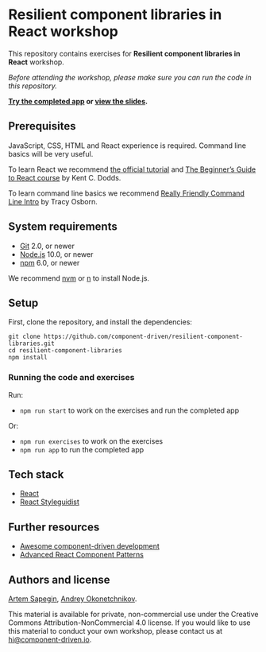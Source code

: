 # Resilient component libraries in React workshop

This repository contains exercises for **Resilient component libraries in React** workshop.

_Before attending the workshop, please make sure you can run the code in this repository._

**[Try the completed app](https://rcl.component-driven.io/) or [view the slides](https://rcl.component-driven.io/slides/).**

## Prerequisites

JavaScript, CSS, HTML and React experience is required. Command line basics will be very useful.

To learn React we recommend [the official tutorial](https://reactjs.org/tutorial/tutorial.html) and [The Beginner’s Guide to React course](https://egghead.io/courses/the-beginner-s-guide-to-react) by Kent C. Dodds.

To learn command line basics we recommend [Really Friendly Command Line Intro](https://hellowebbooks.com/learn-command-line/) by Tracy Osborn.

## System requirements

- [Git](https://git-scm.com/) 2.0, or newer
- [Node.js](https://nodejs.org/) 10.0, or newer
- [npm](https://www.npmjs.com/) 6.0, or newer

We recommend [nvm](https://github.com/creationix/nvm) or [n](https://github.com/tj/n) to install Node.js.

## Setup

First, clone the repository, and install the dependencies:

```
git clone https://github.com/component-driven/resilient-component-libraries.git
cd resilient-component-libraries
npm install
```

### Running the code and exercises

Run:

- `npm run start` to work on the exercises and run the completed app

Or:

- `npm run exercises` to work on the exercises
- `npm run app` to run the completed app

## Tech stack

- [React](https://reactjs.org/)
- [React Styleguidist](https://react-styleguidist.js.org/)

## Further resources

- [Awesome component-driven development](https://github.com/component-driven/awesome-list)
- [Advanced React Component Patterns](https://egghead.io/courses/advanced-react-component-patterns)

## Authors and license

[Artem Sapegin](https://sapegin.me), [Andrey Okonetchnikov](https://okonet.ru/).

This material is available for private, non-commercial use under the Creative Commons Attribution-NonCommercial 4.0 license. If you would like to use this material to conduct your own workshop, please contact us at hi@component-driven.io.
